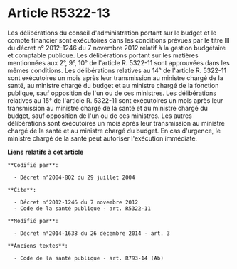 # Article R5322-13

Les délibérations du conseil d'administration portant sur le budget et le compte financier sont exécutoires dans les
conditions prévues par le titre III du décret n° 2012-1246 du 7 novembre 2012 relatif à la gestion budgétaire et comptable
publique. Les délibérations portant sur les matières mentionnées aux 2°, 9°, 10° de l'article R. 5322-11 sont approuvées dans
les mêmes conditions. Les délibérations relatives au 14° de l'article R. 5322-11 sont exécutoires un mois après leur
transmission au ministre chargé de la santé, au ministre chargé du budget et au ministre chargé de la fonction publique, sauf
opposition de l'un ou de ces ministres. Les délibérations relatives au 15° de l'article R. 5322-11 sont exécutoires un mois
après leur transmission au ministre chargé de la santé et au ministre chargé du budget, sauf opposition de l'un ou de ces
ministres. Les autres délibérations sont exécutoires un mois après leur transmission au ministre chargé de la santé et au
ministre chargé du budget. En cas d'urgence, le ministre chargé de la santé peut autoriser l'exécution immédiate.

**Liens relatifs à cet article**

	**Codifié par**:

	  - Décret n°2004-802 du 29 juillet 2004

	**Cite**:

	  - Décret n°2012-1246 du 7 novembre 2012
	  - Code de la santé publique - art. R5322-11

	**Modifié par**:

	  - Décret n°2014-1638 du 26 décembre 2014 - art. 3

	**Anciens textes**:

	  - Code de la santé publique - art. R793-14 (Ab)
